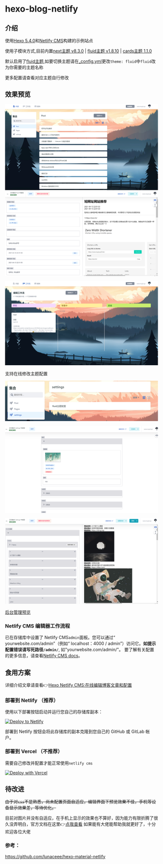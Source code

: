 # hexo-blog-netlify

## 介绍

使用[Hexo 5.4.0](https://hexo.io/)和[Netlify CMS](https://github.com/netlify/netlify-cms)构建的示例站点

使用子模块方式,目前内置[next主题 v8.3.0](https://github.com/next-theme/hexo-theme-next) | [fluid主题 v1.8.10](https://github.com/fluid-dev/hexo-theme-fluid) | [cards主题 1.1.0](https://github.com/ChrAlpha/hexo-theme-cards)

默认启用了[fluid主题](https://github.com/next-theme/hexo-theme-next),如要切换主题请在[_config.yml](https://github.com/leicancun/hexo-netlify/blob/main/_config.yml)更改`theme: fluid`中`fluid`改为你需要的主题名称

更多配置请查看对应主题自行修改

## 效果预览

![image-20210420211303684](source/images/image-20210420211303684.png)
![image-20210418222435713](source/images/image-20210418222435713.png)

![image-20210420212403763](source/images/image-20210420212403763.png)

支持在线修改主题配置

![image-20210420213142628](source/images/image-20210420213142628.png)

![image-20210420214308165](source/images/image-20210420214308165.png)

![image-20210418223337304](source/images/image-20210418223337304.png)

[后台管理预览](https://qwqmiao.cf/admin/)

### Netlify CMS 编辑器工作流程

已在存储库中设置了 Netlify CMS`admin`面板。您可以通过“ yourwebsite.com/admin”（例如“ localhost：4000 / admin”）访问它。**如提示配置错误请写死路径`/admin/`**, 如"yourwebsite.com/admin/"。
要了解有关配置的更多信息，请查看[Netlify CMS docs](https://www.netlifycms.org/docs/intro/)。

## 食用方案

详细介绍文章请查看👉[Hexo Netlify CMS:在线编辑博客文章和配置](https://www.myql.xyz/post/e00ab0f6/)

### 部署到 Netlify （推荐）

使用以下部署按钮启动并运行您自己的存储库副本：

[![Deploy to Netlify](https://www.netlify.com/img/deploy/button.svg)](https://app.netlify.com/start/deploy?repository=https://github.com/leicancun/hexo-blog-netlify&stack=cms)

部署到 Netlify 按钮会将此存储库的副本克隆到您自己的 GitHub 或 GitLab 帐户。

### 部署到 Vercel （不推荐）

需要自己修改并配置才能正常使用`netlify cms`

[![Deploy with Vercel](https://vercel.com/button)](https://vercel.com/import/project?template=https://github.com/leicancun/hexo-blog-netlify.git)

## 待改进

~~由于对`css`不是熟悉，尚未配置页面自适应，编辑界面下预览效果不佳，手机等设备显示效果差，等待优化。~~

目前对图片并没有自适应，在手机上显示的效果也不算好，因为能力有限折腾了很久没弄明白，官方文档在这里👉[点我查看](https://www.netlifycms.org/docs/customization/)
如果能有大佬能帮助我就更好了，十分欢迎各位大佬

### 参考：

https://github.com/lunaceee/hexo-material-netlify
